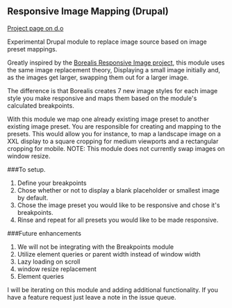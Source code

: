 Responsive Image Mapping (Drupal)
-------------------
[Project page on d.o](https://www.drupal.org/project/responsive_image_mapping)

Experimental Drupal module to replace image source based on image preset mappings.

Greatly inspired by the [Borealis Responsive Image project](https://drupal.org/project/borealis), this module uses the same image replacement theory, Displaying a small image initially and, as the images get larger, swapping them out for a larger image.

The difference is that Borealis creates 7 new image styles for each image style you make responsive and maps them based on the module's calculated breakpoints.

With this module we map one already existing image preset to another existing image preset. You are responsible for creating and mapping to the presets. This would allow you for instance, to map a landscape image on a XXL display to a square cropping for medium viewports and a rectangular cropping for mobile. NOTE: This module does not currently swap images on window resize.

###To setup.

  1. Define your breakpoints
  2. Chose whether or not to display a blank placeholder or smallest image by default.
  3. Chose the image preset you would like to be responsive and chose it's breakpoints.
  4. Rinse and repeat for all presets you would like to be made responsive.


###Future enhancements

  1. We will not be integrating with the Breakpoints module
  2. Utilize element queries or parent width instead of window width
  3. Lazy loading on scroll
  4. window resize replacement
  5. Element queries

I will be iterating on this module and adding additional functionality. If you have a feature request just leave a note in the issue queue.

